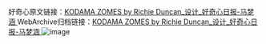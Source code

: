 好奇心原文链接：[KODAMA ZOMES by Richie Duncan_设计_好奇心日报-马梦涵 ](https://www.qdaily.com/articles/10682.html)
WebArchive归档链接：[KODAMA ZOMES by Richie Duncan_设计_好奇心日报-马梦涵 ](http://web.archive.org/web/20190623163134/https://www.qdaily.com/articles/10682.html)
![image](http://ww3.sinaimg.cn/large/007d5XDply1g3wc75r5pwj30u03hbx3e)